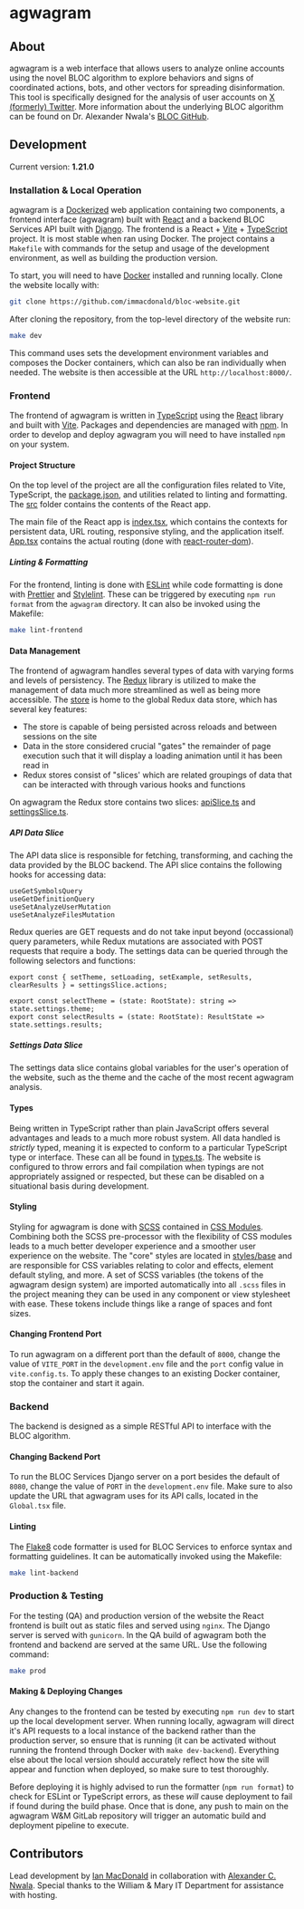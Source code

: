 # agwagram

## About
agwagram is a web interface that allows users to analyze online accounts using the novel BLOC algorithm to explore behaviors and signs of coordinated actions, bots, and other vectors for spreading disinformation. This tool is specifically designed for the analysis of user accounts on [X (formerly) Twitter](https://www.twitter.com). More information about the underlying BLOC algorithm can be found on Dr. Alexander Nwala's [BLOC GitHub](https://github.com/anwala/bloc).

## Development
Current version: **1.21.0**

### Installation & Local Operation
agwagram is a [Dockerized](https://www.docker.com/) web application containing two components, a frontend interface (agwagram) built with [React](https://react.dev/) and a backend BLOC Services API built with [Django](https://www.djangoproject.com/). The frontend is a React + [Vite](https://vitejs.dev/) + [TypeScript](https://www.typescriptlang.org/) project. It is most stable when ran using Docker. The project contains a `Makefile` with commands for the setup and usage of the development environment, as well as building the production version.

To start, you will need to have [Docker](https://www.docker.com/) installed and running locally. Clone the website locally with:

```bash
git clone https://github.com/immacdonald/bloc-website.git
```

After cloning the repository, from the top-level directory of the website run:

```bash
make dev
```

This command uses sets the development environment variables and composes the Docker containers, which can also be ran individually when needed. The website is then accessible at the URL `http://localhost:8000/`.

### Frontend

The frontend of agwagram is written in [TypeScript](https://www.typescriptlang.org/) using the [React](https://react.dev/) library and built with [Vite](https://vitejs.dev/). Packages and dependencies are managed with [npm](https://www.npmjs.com/). In order to develop and deploy agwagram you will need to have installed `npm` on your system.

#### Project Structure

On the top level of the project are all the configuration files related to Vite, TypeScript, the [package.json](agwagram/package.json), and utilities related to linting and formatting. The [src](agwagram/src/) folder contains the contents of the React app.

The main file of the React app is [index.tsx](agwagram/src/index.tsx), which contains the contexts for persistent data, URL routing, responsive styling, and the application itself. [App.tsx](agwagram/src/App.tsx) contains the actual routing (done with [react-router-dom](https://reactrouter.com/en/main)).

##### Linting & Formatting

For the frontend, linting is done with [ESLint](https://eslint.org/) while code formatting is done with [Prettier](https://prettier.io/) and [Stylelint](https://stylelint.io/). These can be triggered by executing `npm run format` from the `agwagram` directory. It can also be invoked using the Makefile:

```bash
make lint-frontend
```

#### Data Management

The frontend of agwagram handles several types of data with varying forms and levels of persistency. The [Redux](https://redux.js.org/) library is utilized to make the management of data much more streamlined as well as being more accessible. The [store](agwagram/src/data/store.ts) is home to the global Redux data store, which has several key features:
* The store is capable of being persisted across reloads and between sessions on the site
* Data in the store considered crucial "gates" the remainder of page execution such that it will display a loading animation until it has been read in
* Redux stores consist of "slices' which are related groupings of data that can be interacted with through various hooks and functions

On agwagram the Redux store contains two slices: [apiSlice.ts](agwagram/src/data/apiSlice.ts) and [settingsSlice.ts](agwagram/src/data/settingsSlice.ts).

##### API Data Slice

The API data slice is responsible for fetching, transforming, and caching the data provided by the BLOC backend. The API slice contains the following hooks for accessing data:

```
useGetSymbolsQuery
useGetDefinitionQuery
useSetAnalyzeUserMutation
useSetAnalyzeFilesMutation
```

Redux queries are GET requests and do not take input beyond (occassional) query parameters, while Redux mutations are associated with POST requests that require a body. The settings data can be queried through the following selectors and functions:

```
export const { setTheme, setLoading, setExample, setResults, clearResults } = settingsSlice.actions;

export const selectTheme = (state: RootState): string => state.settings.theme;
export const selectResults = (state: RootState): ResultState => state.settings.results;
```

##### Settings Data Slice

The settings data slice contains global variables for the user's operation of the website, such as the theme and the cache of the most recent agwagram analysis.

#### Types

Being written in TypeScript rather than plain JavaScript offers several advantages and leads to a much more robust system. All data handled is *strictly* typed, meaning it is expected to conform to a particular TypeScript type or interface. These can all be found in [types.ts](agwagram/types.ts). The website is configured to throw errors and fail compilation when typings are not appropriately assigned or respected, but these can be disabled on a situational basis during development.

#### Styling

Styling for agwagram is done with [SCSS](https://sass-lang.com/) contained in [CSS Modules](https://github.com/css-modules/css-modules). Combining both the SCSS pre-processor with the flexibility of CSS modules leads to a much better developer experience and a smoother user experience on the website. The "core" styles are located in [styles/base](agwagram/src/styles/base) and are responsible for CSS variables relating to color and effects, element default styling, and more. A set of SCSS variables (the tokens of the agwagram design system) are imported automatically into all `.scss` files in the project meaning they can be used in any component or view stylesheet with ease. These tokens include things like a range of spaces and font sizes.

#### Changing Frontend Port
To run agwagram on a different port than the default of `8000`, change the value of `VITE_PORT` in the `development.env` file and the `port` config value in `vite.config.ts`. To apply these changes to an existing Docker container, stop the container and start it again.

### Backend

The backend is designed as a simple RESTful API to interface with the BLOC algorithm.

#### Changing Backend Port
To run the BLOC Services Django server on a port besides the default of `8080`, change the value of `PORT` in the `development.env` file. Make sure to also update the URL that agwagram uses for its API calls, located in the `Global.tsx` file.

#### Linting

The [Flake8](https://flake8.pycqa.org/en/latest/) code formatter is used for BLOC Services to enforce syntax and formatting guidelines. It can be automatically invoked using the Makefile:

```bash
make lint-backend
```

### Production & Testing
For the testing (QA) and production version of the website the React frontend is built out as static files and served using `nginx`. The Django server is served with `gunicorn`. In the QA build of agwagram both the frontend and backend are served at the same URL. Use the following command:

```bash
make prod
```

#### Making & Deploying Changes

Any changes to the frontend can be tested by executing `npm run dev` to start up the local development server. When running locally, agwagram will direct it's API requests to a local instance of the backend rather than the production server, so ensure that is running (it can be activated without running the frontend through Docker with `make dev-backend`). Everything else about the local version should accurately reflect how the site will appear and function when deployed, so make sure to test thoroughly.

Before deploying it is highly advised to run the formatter (`npm run format`) to check for ESLint or TypeScript errors, as these *will* cause deployment to fail if found during the build phase. Once that is done, any push to main on the agwagram W&M GitLab repository will trigger an automatic build and deployment pipeline to execute.

## Contributors
Lead development by [Ian MacDonald](https://github.com/immacdonald) in collaboration with [Alexander C. Nwala](https://alexandernwala.com/). Special thanks to the William & Mary IT Department for assistance with hosting.
